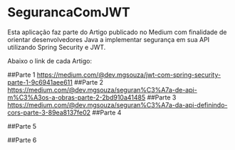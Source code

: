 # SegurancaComJWT
Esta aplicação faz parte do Artigo publicado no Medium com finalidade de orientar desenvolvedores 
Java a implementar segurança em sua API utilizando Spring Security e JWT.

Abaixo o link de cada Artigo:

##Parte 1
https://medium.com/@dev.mgsouza/jwt-com-spring-security-parte-1-9c6941aee611
##Parte 2
https://medium.com/@dev.mgsouza/seguran%C3%A7a-de-api-m%C3%A3os-a-obras-parte-2-2bd910a41485
##Parte 3
https://medium.com/@dev.mgsouza/seguran%C3%A7a-da-api-definindo-cors-parte-3-89ea8137fe02
##Parte 4

##Parte 5

##Parte 6
